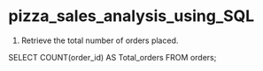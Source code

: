 # pizza_sales_analysis_using_SQL

1) Retrieve the total number of orders placed.
   
SELECT 
    COUNT(order_id) AS Total_orders
FROM
    orders;


